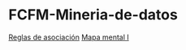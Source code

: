 # FCFM-Mineria-de-datos
[Reglas de asociación](https://github.com/SeleneRdzG/FCFM-Mineria-de-datos/blob/master/Reglas%20de%20asociaci%C3%B3n_012.pdf)
[Mapa mental I](https://github.com/SeleneRdzG/FCFM-Mineria-de-datos/blob/master/MapaMental_1_012.pdf)
